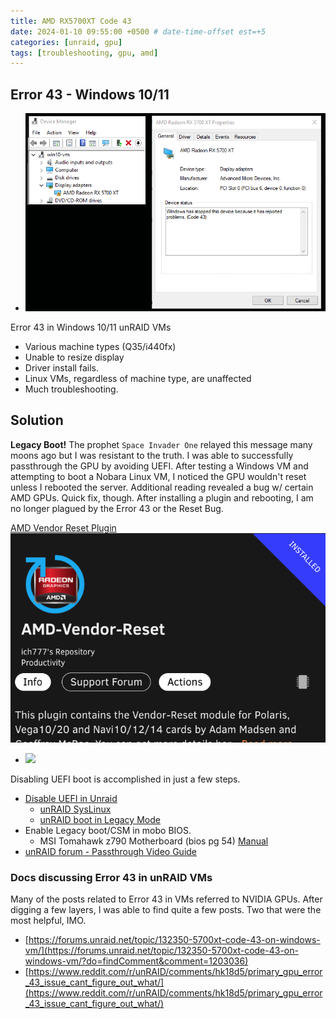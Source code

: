 ```yaml
---
title: AMD RX5700XT Code 43
date: 2024-01-10 09:55:00 +0500 # date-time-offset est=+5
categories: [unraid, gpu]
tags: [troubleshooting, gpu, amd]
---
```


## Error 43 - Windows 10/11

- ![](/assets/posts/2024-01/rx5700xt-error43.png)

 Error 43 in Windows 10/11 unRAID VMs 
- Various machine types (Q35/i440fx)
- Unable to resize display
- Driver install fails. 
- Linux VMs, regardless of machine type, are unaffected
- Much troubleshooting. 

## Solution
**Legacy Boot!** The prophet `Space Invader One` relayed this message many moons ago but I was resistant to the truth. I was able to successfully passthrough the GPU by avoiding UEFI. After testing a Windows VM and attempting to boot a Nobara Linux VM, I noticed the GPU wouldn't reset unless I rebooted the server. Additional reading revealed a bug w/ certain AMD GPUs. Quick fix, though. After installing a plugin and rebooting, I am no longer plagued by the Error 43 or the Reset Bug. 

[AMD Vendor Reset Plugin](https://forums.unraid.net/topic/92865-support-ich777-amd-vendor-reset-coraltpu-hpsahba/)
![AMD Reset Bug Plugin](/assets/posts/2024-01/2024-01-15_2.png)

- ![](Notes/Lab/assets/posts/01-10-24/2024-01-11_1.png)

Disabling UEFI boot is accomplished in just a few steps. 
- [Disable UEFI in Unraid ](https://forums.unraid.net/topic/150233-switch-from-uefi-boot-to-legacy-boot/?do=findComment&comment=1345763)
	- [unRAID SysLinux](https://forums.unraid.net/topic/46802-faq-for-unraid-v6/?do=findComment&comment=491776)
	- [unRAID boot in Legacy Mode](https://forums.unraid.net/topic/150233-switch-from-uefi-boot-to-legacy-boot/?do=findComment&comment=1345763)
- Enable Legacy boot/CSM in mobo BIOS. 
	- MSI Tomahawk z790 Motherboard (bios pg 54) [Manual](https://download.msi.com/archive/mnu_exe/mb/MAGZ790TOMAHAWKWIFIDDR4.pdf)
- [unRAID forum - Passthrough Video Guide](https://forums.unraid.net/topic/69670-guide-fix-nvidia-code-43-issue-on-nvidia-gpu/?do=findComment&comment=649584)

### Docs discussing Error 43 in unRAID VMs

Many of the posts related to Error 43 in VMs referred to NVIDIA GPUs. After digging a few layers, I was able to find quite a few posts. Two that were the most helpful, IMO. 
- [https://forums.unraid.net/topic/132350-5700xt-code-43-on-windows-vm/](https://forums.unraid.net/topic/132350-5700xt-code-43-on-windows-vm/?do=findComment&comment=1203036)
- [https://www.reddit.com/r/unRAID/comments/hk18d5/primary_gpu_error_43_issue_cant_figure_out_what/](https://www.reddit.com/r/unRAID/comments/hk18d5/primary_gpu_error_43_issue_cant_figure_out_what/)

